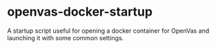 # openvas-docker-startup
A startup script useful for opening a docker container for OpenVas and launching it with some common settings.
